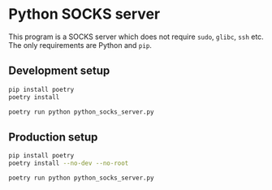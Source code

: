 Python SOCKS server
===

This program is a SOCKS server which does not require `sudo`, `glibc`, `ssh` etc.
The only requirements are Python and `pip`.

## Development setup

```sh
pip install poetry
poetry install

poetry run python python_socks_server.py
```

## Production setup

```sh
pip install poetry
poetry install --no-dev --no-root

poetry run python python_socks_server.py
```
